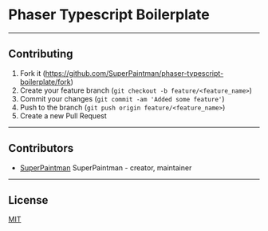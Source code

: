 # Phaser Typescript Boilerplate

--------------------------------------------------------------------------------

## Contributing

1. Fork it (<https://github.com/SuperPaintman/phaser-typescript-boilerplate/fork>)
2. Create your feature branch (`git checkout -b feature/<feature_name>`)
3. Commit your changes (`git commit -am 'Added some feature'`)
4. Push to the branch (`git push origin feature/<feature_name>`)
5. Create a new Pull Request


--------------------------------------------------------------------------------

## Contributors

- [SuperPaintman](https://github.com/SuperPaintman) SuperPaintman - creator, maintainer


--------------------------------------------------------------------------------

## License

[MIT][license-url]


[license-url]: LICENSE
[travis-image]: https://img.shields.io/travis/SuperPaintman/phaser-typescript-boilerplate/master.svg?label=linux
[travis-url]: https://travis-ci.org/SuperPaintman/phaser-typescript-boilerplate
[coveralls-image]: https://img.shields.io/coveralls/SuperPaintman/phaser-typescript-boilerplate/master.svg
[coveralls-url]: https://coveralls.io/r/SuperPaintman/phaser-typescript-boilerplate?branch=master